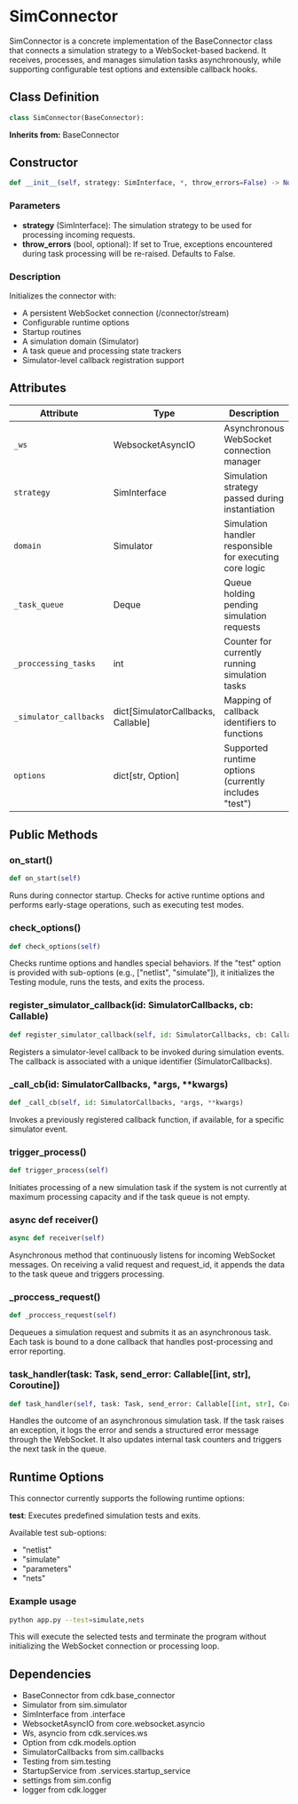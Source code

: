 # SimConnector

SimConnector is a concrete implementation of the BaseConnector class that connects a simulation strategy to a WebSocket-based backend. It receives, processes, and manages simulation tasks asynchronously, while supporting configurable test options and extensible callback hooks.

## Class Definition

```python
class SimConnector(BaseConnector):
```

**Inherits from:** BaseConnector

## Constructor

```python
def __init__(self, strategy: SimInterface, *, throw_errors=False) -> None:
```

### Parameters

- **strategy** (SimInterface): The simulation strategy to be used for processing incoming requests.
- **throw_errors** (bool, optional): If set to True, exceptions encountered during task processing will be re-raised. Defaults to False.

### Description

Initializes the connector with:
- A persistent WebSocket connection (/connector/stream)
- Configurable runtime options
- Startup routines
- A simulation domain (Simulator)
- A task queue and processing state trackers
- Simulator-level callback registration support

## Attributes

| Attribute | Type | Description |
|-----------|------|-------------|
| `_ws` | WebsocketAsyncIO | Asynchronous WebSocket connection manager |
| `strategy` | SimInterface | Simulation strategy passed during instantiation |
| `domain` | Simulator | Simulation handler responsible for executing core logic |
| `_task_queue` | Deque | Queue holding pending simulation requests |
| `_proccessing_tasks` | int | Counter for currently running simulation tasks |
| `_simulator_callbacks` | dict[SimulatorCallbacks, Callable] | Mapping of callback identifiers to functions |
| `options` | dict[str, Option] | Supported runtime options (currently includes "test") |

## Public Methods

### on_start()

```python
def on_start(self)
```

Runs during connector startup. Checks for active runtime options and performs early-stage operations, such as executing test modes.

### check_options()

```python
def check_options(self)
```

Checks runtime options and handles special behaviors. If the "test" option is provided with sub-options (e.g., ["netlist", "simulate"]), it initializes the Testing module, runs the tests, and exits the process.

### register_simulator_callback(id: SimulatorCallbacks, cb: Callable)

```python
def register_simulator_callback(self, id: SimulatorCallbacks, cb: Callable)
```

Registers a simulator-level callback to be invoked during simulation events. The callback is associated with a unique identifier (SimulatorCallbacks).

### _call_cb(id: SimulatorCallbacks, *args, **kwargs)

```python
def _call_cb(self, id: SimulatorCallbacks, *args, **kwargs)
```

Invokes a previously registered callback function, if available, for a specific simulator event.

### trigger_process()

```python
def trigger_process(self)
```

Initiates processing of a new simulation task if the system is not currently at maximum processing capacity and if the task queue is not empty.

### async def receiver()

```python
async def receiver(self)
```

Asynchronous method that continuously listens for incoming WebSocket messages. On receiving a valid request and request_id, it appends the data to the task queue and triggers processing.

### _proccess_request()

```python
def _proccess_request(self)
```

Dequeues a simulation request and submits it as an asynchronous task. Each task is bound to a done callback that handles post-processing and error reporting.

### task_handler(task: Task, send_error: Callable[[int, str], Coroutine])

```python
def task_handler(self, task: Task, send_error: Callable[[int, str], Coroutine])
```

Handles the outcome of an asynchronous simulation task. If the task raises an exception, it logs the error and sends a structured error message through the WebSocket. It also updates internal task counters and triggers the next task in the queue.

## Runtime Options

This connector currently supports the following runtime options:

**test**: Executes predefined simulation tests and exits.

Available test sub-options:
- "netlist"
- "simulate"
- "parameters"
- "nets"

### Example usage

```bash
python app.py --test=simulate,nets
```

This will execute the selected tests and terminate the program without initializing the WebSocket connection or processing loop.

## Dependencies

- BaseConnector from cdk.base_connector
- Simulator from sim.simulator
- SimInterface from .interface
- WebsocketAsyncIO from core.websocket.asyncio
- Ws, asyncio from cdk.services.ws
- Option from cdk.models.option
- SimulatorCallbacks from sim.callbacks
- Testing from sim.testing
- StartupService from .services.startup_service
- settings from sim.config
- logger from cdk.logger